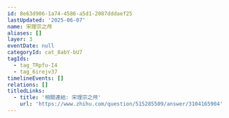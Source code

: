 ```yaml
---
id: 8e63d906-1a74-4586-a5d1-2087dddaef25
lastUpdated: '2025-06-07'
name: 宋理宗之颅
aliases: []
layer: 3
eventDate: null
categoryId: cat_8abY-bU7
tagIds:
  - tag_TRpfu-I4
  - tag_6irejv37
timelineEvents: []
relations: []
titledLinks:
  - title: '相關連結: 宋理宗之颅'
    url: 'https://www.zhihu.com/question/515285509/answer/3104165904'
---
```


